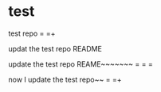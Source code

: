 test
====

test repo = =+

updat the test repo README

update the test repo REAME~~~~~~~ = = =

now I update the test repo~~ = =+
